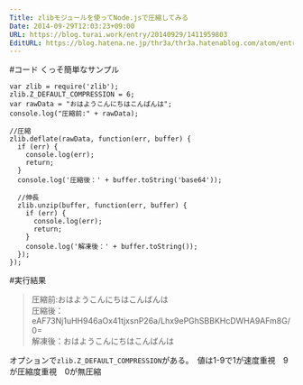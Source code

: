 ```yaml
---
Title: zlibモジュールを使ってNode.jsで圧縮してみる
Date: 2014-09-29T12:03:23+09:00
URL: https://blog.turai.work/entry/20140929/1411959803
EditURL: https://blog.hatena.ne.jp/thr3a/thr3a.hatenablog.com/atom/entry/8454420450066573884
---
```


#コード
くっそ簡単なサンプル
```
var zlib = require('zlib');
zlib.Z_DEFAULT_COMPRESSION = 6;
var rawData = "おはようこんにちはこんばんは";
console.log("圧縮前:" + rawData);

//圧縮
zlib.deflate(rawData, function(err, buffer) {
  if (err) {
    console.log(err);
    return;
  }
  console.log('圧縮後：' + buffer.toString('base64'));

  //伸長
  zlib.unzip(buffer, function(err, buffer) {
    if (err) {
      console.log(err);
      return;
    }
    console.log('解凍後：' + buffer.toString());
  });
});
```
#実行結果

>圧縮前:おはようこんにちはこんばんは  
>圧縮後：eAF73Nj1uHH946aOx41tjxsnP26a/Lhx9ePGhSBBKHcDWHA9AFm8G/0=  
>解凍後：おはようこんにちはこんばんは 

オプションで```zlib.Z_DEFAULT_COMPRESSION```がある。　値は1-9で1が速度重視　9が圧縮度重視　0が無圧縮
